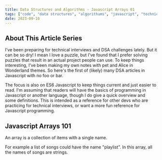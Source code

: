 ```yaml
---
title: Data Structures and Algorithms - Javascript Arrays 01
tags: ["code", "data structures", "algorithums", "javascript", "technical"]
date: 2023-09-10
---
```


## About This Article Series

I've been preparing for technical interviews and DSA challenges lately. But it can be so dry! I mean I love a puzzle, but I've found that I prefer solving puzzles that result in an actual project people can use. To keep things interesting, I've been making my own notes with pet and Alice in Wonderland themes. So here's the first of (likely) many DSA articles in Javascript with no foo or bar.

The focus is also on ES6 Javascript to keep things current and just easier to read. I'm assuming that readers will have the basics of programming in Javascript or another language, though I do give a quick overview and some definitions. This is intended as a reference for other devs who are practicing for technical interviews, or want a more fun reference for Javascript programming.

## Javascript Arrays 101

An array is a collection of items with a single name.

For example a list of songs could have the name "playlist". In this array, all the names of songs are strings.

